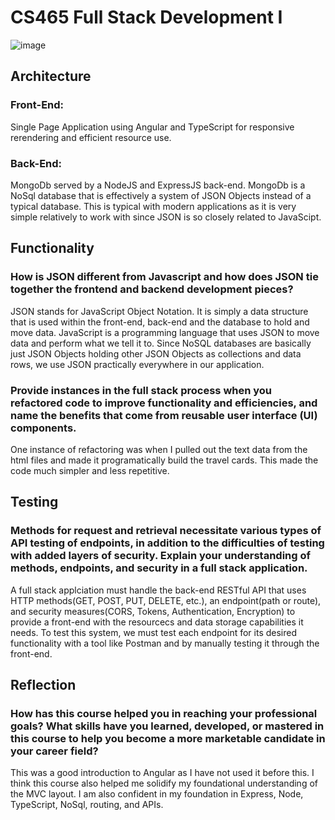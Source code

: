 # CS465 Full Stack Development I

![image](https://github.com/user-attachments/assets/6adc95ec-937b-4ff9-93cd-22bc8e72f5df)


## Architecture

### Front-End: 
  Single Page Application using Angular and TypeScript for responsive rerendering and efficient resource use.

### Back-End: 
  MongoDb served by a NodeJS and ExpressJS back-end. MongoDb is a NoSql database that is effectively a system of JSON Objects instead of a typical database. This is typical with modern applications as it is very simple relatively to work with since JSON is so closely        related to JavaScipt.


## Functionality

### How is JSON different from Javascript and how does JSON tie together the frontend and backend development pieces?
  JSON stands for JavaScript Object Notation. It is simply a data structure that is used within the front-end, back-end and the database to hold and move data. 
  JavaScript is a programming language that uses JSON to move data and perform what we tell it to.
  Since NoSQL databases are basically just JSON Objects holding other JSON Objects as collections and data rows, we use JSON practically everywhere in our application.
### Provide instances in the full stack process when you refactored code to improve functionality and efficiencies, and name the benefits that come from reusable user interface (UI) components.
  One instance of refactoring was when I pulled out the text data from the html files and made it programatically build the travel cards. This made the code much simpler and less repetitive.

## Testing

### Methods for request and retrieval necessitate various types of API testing of endpoints, in addition to the difficulties of testing with added layers of security. Explain your understanding of methods, endpoints, and security in a full stack application.
  A full stack applciation must handle the back-end RESTful API that uses HTTP methods(GET, POST, PUT, DELETE, etc.), an endpoint(path or route), and security measures(CORS, Tokens, Authentication, Encryption) to provide a front-end with the resourcecs and data storage capabilities it needs. To test this system, we must test each endpoint for its desired functionality with a tool like Postman and by manually testing it through the front-end.


## Reflection

### How has this course helped you in reaching your professional goals? What skills have you learned, developed, or mastered in this course to help you become a more marketable candidate in your career field?
  This was a good introduction to Angular as I have not used it before this. I think this course also helped me solidify my foundational understanding of the MVC layout. I am also confident in my foundation in Express, Node, TypeScript, NoSql, routing, and APIs.

